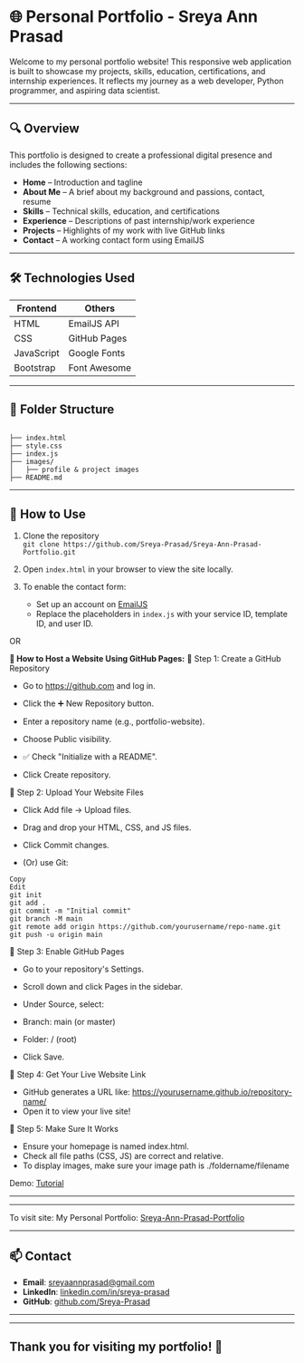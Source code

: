 # 🌐 Personal Portfolio - Sreya Ann Prasad

Welcome to my personal portfolio website! This responsive web application is built to showcase my projects, skills, education, certifications, and internship experiences. It reflects my journey as a web developer, Python programmer, and aspiring data scientist.

---

## 🔍 Overview

This portfolio is designed to create a professional digital presence and includes the following sections:
- **Home** – Introduction and tagline
- **About Me** – A brief about my background and passions, contact, resume
- **Skills** – Technical skills, education, and certifications
- **Experience** – Descriptions of past internship/work experience
- **Projects** – Highlights of my work with live GitHub links
- **Contact** – A working contact form using EmailJS

---

## 🛠️ Technologies Used

| Frontend        | Others        |
|-----------------|---------------|
| HTML            | EmailJS API   |
| CSS             | GitHub Pages  |
| JavaScript      | Google Fonts  |
| Bootstrap       | Font Awesome  |

---

## 📂 Folder Structure

```

├── index.html
├── style.css
├── index.js
├── images/
│   ├── profile & project images
├── README.md

```

---

## 🚀 How to Use

1. Clone the repository  
   `git clone https://github.com/Sreya-Prasad/Sreya-Ann-Prasad-Portfolio.git`

2. Open `index.html` in your browser to view the site locally.

3. To enable the contact form:
   - Set up an account on [EmailJS](https://www.emailjs.com/)
   - Replace the placeholders in `index.js` with your service ID, template ID, and user ID.

OR

**🚀 How to Host a Website Using GitHub Pages:**
🔹 Step 1: Create a GitHub Repository
- Go to https://github.com and log in.

- Click the ➕ New Repository button.

- Enter a repository name (e.g., portfolio-website).

- Choose Public visibility.

- ✅ Check "Initialize with a README".

- Click Create repository.

🔹 Step 2: Upload Your Website Files
- Click Add file → Upload files.

- Drag and drop your HTML, CSS, and JS files.

- Click Commit changes.

- (Or) use Git:

```
Copy
Edit
git init
git add .
git commit -m "Initial commit"
git branch -M main
git remote add origin https://github.com/yourusername/repo-name.git
git push -u origin main
```
🔹 Step 3: Enable GitHub Pages
- Go to your repository's Settings.

- Scroll down and click Pages in the sidebar.

- Under Source, select:

- Branch: main (or master)

- Folder: / (root)

- Click Save.

🔹 Step 4: Get Your Live Website Link
-  GitHub generates a URL like:
https://yourusername.github.io/repository-name/
- Open it to view your live site!

🔹 Step 5: Make Sure It Works
- Ensure your homepage is named index.html.
- Check all file paths (CSS, JS) are correct and relative.
- To display images, make sure your image path is ./foldername/filename
  
Demo: [Tutorial](https://www.youtube.com/watch?v=BT4WzyT2g8k)

---
---
To visit site:
My Personal Portfolio:
[Sreya-Ann-Prasad-Portfolio](https://sreya-prasad.github.io/Sreya-Ann-Prasad-Portfolio/)

---

## 📫 Contact

- **Email**: sreyaannprasad@gmail.com  
- **LinkedIn**: [linkedin.com/in/sreya-prasad](https://linkedin.com/in/sreya-prasad)  
- **GitHub**: [github.com/Sreya-Prasad](https://github.com/Sreya-Prasad)
---
---
Thank you for visiting my portfolio! 🌟
---
